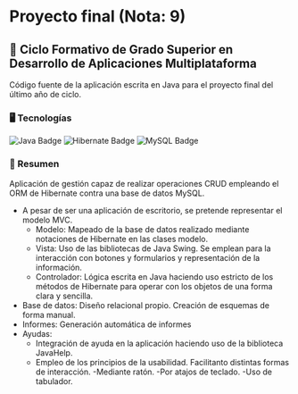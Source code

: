 # Proyecto final (Nota: 9)
## 📒 Ciclo Formativo de Grado Superior en Desarrollo de Aplicaciones Multiplataforma
Código fuente de la aplicación escrita en Java para el proyecto final del último año de ciclo.
### 🖥️ Tecnologías
![Java Badge](https://img.shields.io/badge/Java-ED8B00?style=for-the-badge&logo=openjdk&logoColor=white)
![Hibernate Badge](https://img.shields.io/badge/Hibernate-59666C?style=for-the-badge&logo=Hibernate&logoColor=white)
![MySQL Badge](https://img.shields.io/badge/MySQL-00000F?style=for-the-badge&logo=mysql&logoColor=white)

### 📝 Resumen
Aplicación de gestión capaz de realizar operaciones CRUD empleando el ORM de Hibernate contra una base de datos MySQL.
- A pesar de ser una aplicación de escritorio, se pretende representar el modelo MVC.
  - Modelo: Mapeado de la base de datos realizado mediante notaciones de Hibernate en las clases modelo.
  - Vista: Uso de las bibliotecas de Java Swing. Se emplean para la interacción con botones y formularios y representación de la información.
  - Controlador: Lógica escrita en Java haciendo uso estricto de los métodos de Hibernate para operar con los objetos de una forma clara y sencilla.
- Base de datos: Diseño relacional propio. Creación de esquemas de forma manual.
- Informes: Generación automática de informes
- Ayudas:
  - Integración de ayuda en la aplicación haciendo uso de la biblioteca JavaHelp.
  - Empleo de los principios de la usabilidad. Facilitanto distintas formas de interacción.
    -Mediante ratón.
    -Por atajos de teclado.
    -Uso de tabulador.
